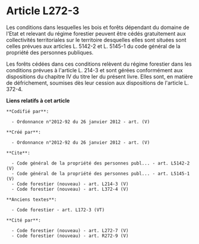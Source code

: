# Article L272-3

Les conditions dans lesquelles les bois et forêts dépendant du domaine de l'Etat et relevant du régime forestier peuvent être
cédés gratuitement aux collectivités territoriales sur le territoire desquelles elles sont situées sont celles prévues aux
articles L. 5142-2 et L. 5145-1 du code général de la propriété des personnes publiques. 

Les forêts cédées dans ces conditions relèvent du régime forestier dans les conditions prévues à l'article L. 214-3 et sont
gérées conformément aux dispositions du chapitre IV du titre Ier du présent livre. Elles sont, en matière de défrichement,
soumises dès leur cession aux dispositions de l'article L. 372-4.

**Liens relatifs à cet article**

	**Codifié par**:

	  - Ordonnance n°2012-92 du 26 janvier 2012 - art. (V)

	**Créé par**:

	  - Ordonnance n°2012-92 du 26 janvier 2012 - art. (V)

	**Cite**:

	  - Code général de la propriété des personnes publ... - art. L5142-2 (V)
	  - Code général de la propriété des personnes publ... - art. L5145-1 (V)
	  - Code forestier (nouveau) - art. L214-3 (V)
	  - Code forestier (nouveau) - art. L372-4 (V)

	**Anciens textes**:

	  - Code forestier - art. L172-3 (VT)

	**Cité par**:

	  - Code forestier (nouveau) - art. L272-7 (V)
	  - Code forestier (nouveau) - art. R272-9 (V)
